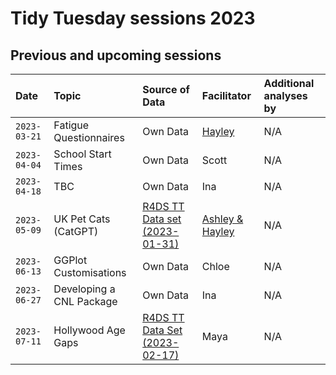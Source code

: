 # Tidy Tuesday sessions 2023

## Previous and upcoming sessions

| Date | Topic | Source of Data | Facilitator | Additional analyses by |
| :--- | :--- | :--- | :--- | :--- |
| `2023-03-21` | Fatigue Questionnaires | Own Data | [Hayley](./2023-03-21/2023-03-21_fatigue-questionnaires_HC.md) | N/A |
| `2023-04-04` | School Start Times | Own Data | Scott | N/A |
| `2023-04-18` | TBC | Own Data | Ina | N/A |
| `2023-05-09` | UK Pet Cats (CatGPT) | [R4DS TT Data set (2023-01-31)](https://github.com/rfordatascience/tidytuesday/blob/master/data/2023/2023-01-31/readme.md) | [Ashley & Hayley](./2023-05-09/2023-05-09_UK%20Pet%20Cats_AP_HC.Rmd)| N/A | 
| `2023-06-13` | GGPlot Customisations | Own Data | Chloe | N/A |
| `2023-06-27` | Developing a CNL Package | Own Data | Ina | N/A |
| `2023-07-11` | Hollywood Age Gaps | [R4DS TT Data Set (2023-02-17)](https://github.com/rfordatascience/tidytuesday/blob/master/data/2023/2023-02-14/readme.md) | Maya | N/A |
